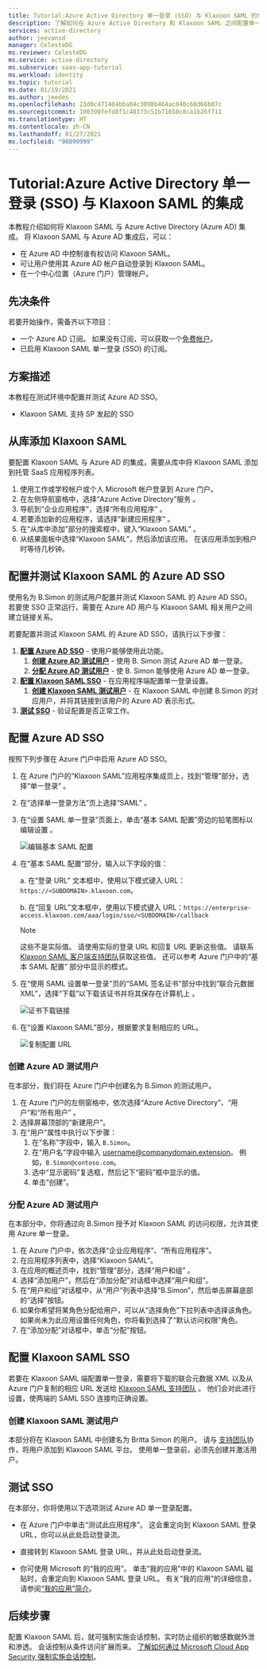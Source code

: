 ```yaml
---
title: Tutorial:Azure Active Directory 单一登录 (SSO) 与 Klaxoon SAML 的集成 | Microsoft Docs
description: 了解如何在 Azure Active Directory 和 Klaxoon SAML 之间配置单一登录。
services: active-directory
author: jeevansd
manager: CelesteDG
ms.reviewer: CelesteDG
ms.service: active-directory
ms.subservice: saas-app-tutorial
ms.workload: identity
ms.topic: tutorial
ms.date: 01/19/2021
ms.author: jeedes
ms.openlocfilehash: 23d0c471404bba04c3098b464ac040c60d66b07c
ms.sourcegitcommit: 100390fefd8f1c48173c51b71650c8ca1b26f711
ms.translationtype: HT
ms.contentlocale: zh-CN
ms.lasthandoff: 01/27/2021
ms.locfileid: "98899999"
---
```

# <a name="tutorial-azure-active-directory-single-sign-on-sso-integration-with-klaxoon-saml"></a>Tutorial:Azure Active Directory 单一登录 (SSO) 与 Klaxoon SAML 的集成

本教程介绍如何将 Klaxoon SAML 与 Azure Active Directory (Azure AD) 集成。 将 Klaxoon SAML 与 Azure AD 集成后，可以：

* 在 Azure AD 中控制谁有权访问 Klaxoon SAML。
* 可让用户使用其 Azure AD 帐户自动登录到 Klaxoon SAML。
* 在一个中心位置（Azure 门户）管理帐户。

## <a name="prerequisites"></a>先决条件

若要开始操作，需备齐以下项目：

* 一个 Azure AD 订阅。 如果没有订阅，可以获取一个[免费帐户](https://azure.microsoft.com/free/)。
* 已启用 Klaxoon SAML 单一登录 (SSO) 的订阅。

## <a name="scenario-description"></a>方案描述

本教程在测试环境中配置并测试 Azure AD SSO。

* Klaxoon SAML 支持 SP 发起的 SSO

## <a name="adding-klaxoon-saml-from-the-gallery"></a>从库添加 Klaxoon SAML

要配置 Klaxoon SAML 与 Azure AD 的集成，需要从库中将 Klaxoon SAML 添加到托管 SaaS 应用程序列表。

1. 使用工作或学校帐户或个人 Microsoft 帐户登录到 Azure 门户。
1. 在左侧导航窗格中，选择“Azure Active Directory”服务  。
1. 导航到“企业应用程序”，选择“所有应用程序”   。
1. 若要添加新的应用程序，请选择“新建应用程序”  。
1. 在“从库中添加”部分的搜索框中，键入“Klaxoon SAML” 。
1. 从结果面板中选择“Klaxoon SAML”，然后添加该应用。 在该应用添加到租户时等待几秒钟。


## <a name="configure-and-test-azure-ad-sso-for-klaxoon-saml"></a>配置并测试 Klaxoon SAML 的 Azure AD SSO

使用名为 B.Simon 的测试用户配置并测试 Klaxoon SAML 的 Azure AD SSO。 若要使 SSO 正常运行，需要在 Azure AD 用户与 Klaxoon SAML 相关用户之间建立链接关系。

若要配置并测试 Klaxoon SAML 的 Azure AD SSO，请执行以下步骤：

1. **[配置 Azure AD SSO](#configure-azure-ad-sso)** - 使用户能够使用此功能。
    1. **[创建 Azure AD 测试用户](#create-an-azure-ad-test-user)** - 使用 B. Simon 测试 Azure AD 单一登录。
    1. **[分配 Azure AD 测试用户](#assign-the-azure-ad-test-user)** - 使 B. Simon 能够使用 Azure AD 单一登录。
1. **[配置 Klaxoon SAML SSO](#configure-klaxoon-saml-sso)** - 在应用程序端配置单一登录设置。
    1. **[创建 Klaxoon SAML 测试用户](#create-klaxoon-saml-test-user)** - 在 Klaxoon SAML 中创建 B.Simon 的对应用户，并将其链接到该用户的 Azure AD 表示形式。
1. **[测试 SSO](#test-sso)** - 验证配置是否正常工作。

## <a name="configure-azure-ad-sso"></a>配置 Azure AD SSO

按照下列步骤在 Azure 门户中启用 Azure AD SSO。

1. 在 Azure 门户的“Klaxoon SAML”应用程序集成页上，找到“管理”部分，选择“单一登录”  。
1. 在“选择单一登录方法”页上选择“SAML” 。
1. 在“设置 SAML 单一登录”页面上，单击“基本 SAML 配置”旁边的铅笔图标以编辑设置 。

   ![编辑基本 SAML 配置](common/edit-urls.png)

1. 在“基本 SAML 配置”部分，输入以下字段的值：

    a. 在“登录 URL”  文本框中，使用以下模式键入 URL：`https://<SUBDOMAIN>.klaxoon.com`。
    
    b. 在“回复 URL”文本框中，使用以下模式键入 URL：`https://enterprise-access.klaxoon.com/aaa/login/sso/<SUBDOMAIN>/callback`

    > [!Note]
    > 这些不是实际值。 请使用实际的登录 URL 和回复 URL 更新这些值。 请联系 [Klaxoon SAML 客户端支持团队](mailto:help@klaxoon.com)获取这些值。 还可以参考 Azure 门户中的“基本 SAML 配置”  部分中显示的模式。

1. 在“使用 SAML 设置单一登录”页的“SAML 签名证书”部分中找到“联合元数据 XML”，选择“下载”以下载该证书并将其保存在计算机上     。

    ![证书下载链接](common/metadataxml.png)

1. 在“设置 Klaxoon SAML”部分，根据要求复制相应的 URL。

    ![复制配置 URL](common/copy-configuration-urls.png)

### <a name="create-an-azure-ad-test-user"></a>创建 Azure AD 测试用户

在本部分，我们将在 Azure 门户中创建名为 B.Simon 的测试用户。

1. 在 Azure 门户的左侧窗格中，依次选择“Azure Active Directory”、“用户”和“所有用户”  。
1. 选择屏幕顶部的“新建用户”。
1. 在“用户”属性中执行以下步骤：
   1. 在“名称”字段中，输入 `B.Simon`。  
   1. 在“用户名”字段中输入 username@companydomain.extension。 例如，`B.Simon@contoso.com`。
   1. 选中“显示密码”复选框，然后记下“密码”框中显示的值。
   1. 单击“创建”。

### <a name="assign-the-azure-ad-test-user"></a>分配 Azure AD 测试用户

在本部分中，你将通过向 B.Simon 授予对 Klaxoon SAML 的访问权限，允许其使用 Azure 单一登录。

1. 在 Azure 门户中，依次选择“企业应用程序”、“所有应用程序”。  
1. 在应用程序列表中，选择“Klaxoon SAML”。
1. 在应用的概述页中，找到“管理”部分，选择“用户和组”   。
1. 选择“添加用户”，然后在“添加分配”对话框中选择“用户和组”。
1. 在“用户和组”对话框中，从“用户”列表中选择“B.Simon”，然后单击屏幕底部的“选择”按钮。
1. 如果你希望将某角色分配给用户，可以从“选择角色”下拉列表中选择该角色。 如果尚未为此应用设置任何角色，你将看到选择了“默认访问权限”角色。
1. 在“添加分配”对话框中，单击“分配”按钮。

## <a name="configure-klaxoon-saml-sso"></a>配置 Klaxoon SAML SSO

若要在 Klaxoon SAML 端配置单一登录，需要将下载的联合元数据 XML 以及从 Azure 门户复制的相应 URL 发送给 [Klaxoon SAML 支持团队](mailto:help@klaxoon.com) 。 他们会对此进行设置，使两端的 SAML SSO 连接均正确设置。

### <a name="create-klaxoon-saml-test-user"></a>创建 Klaxoon SAML 测试用户

本部分将在 Klaxoon SAML 中创建名为 Britta Simon 的用户。 请与 [ 支持团队](mailto:help@klaxoon.com)协作，将用户添加到 Klaxoon SAML 平台。 使用单一登录前，必须先创建并激活用户。

## <a name="test-sso"></a>测试 SSO 

在本部分，你将使用以下选项测试 Azure AD 单一登录配置。 

* 在 Azure 门户中单击“测试此应用程序”。 这会重定向到 Klaxoon SAML 登录 URL，你可以从此处启动登录流。 

* 直接转到 Klaxoon SAML 登录 URL，并从此处启动登录流。

* 你可使用 Microsoft 的“我的应用”。 单击“我的应用”中的 Klaxoon SAML 磁贴时，会重定向到 Klaxoon SAML 登录 URL。 有关“我的应用”的详细信息，请参阅[“我的应用”简介](https://docs.microsoft.com/azure/active-directory/active-directory-saas-access-panel-introduction)。


## <a name="next-steps"></a>后续步骤

配置 Klaxoon SAML 后，就可强制实施会话控制，实时防止组织的敏感数据外泄和渗透。 会话控制从条件访问扩展而来。 [了解如何通过 Microsoft Cloud App Security 强制实施会话控制](https://docs.microsoft.com/cloud-app-security/proxy-deployment-any-app)。


